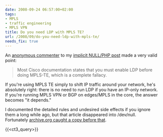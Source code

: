 ```yaml
---
date: 2008-09-24 06:57:00+02:00
tags:
- MPLS
- traffic engineering
- MPLS VPN
title: Do you need LDP with MPLS TE?
url: /2008/09/do-you-need-ldp-with-mpls-te/
needs_fix: true
---
```

An [anonymous commenter](/2008/08/is-label-imposed-in-case-of-penultimate.html?showComment=1219355400000) to my [implicit NULL/PHP post](/2008/08/is-label-imposed-in-case-of-penultimate/) made a very valid point:

> Most Cisco documentation states that you must enable LDP before doing MPLS-TE, which is a complete fallacy.

If you\'re using MPLS TE simply to shift IP traffic around your network, he\'s absolutely right: there is no need to run LDP if you have an IP-only network. If you\'re running MPLS VPN or BGP on edges/MPLS in the core, the answer becomes "it depends." 

I documented the detailed rules and undesired side effects if you ignore them a long while ago, but that article disappeared into /dev/null. Fortunately [archive.org caught a copy before that](https://web.archive.org/web/20170515160839/http://wiki.nil.com/MPLS_Traffic_Engineering_in_MPLS_VPN_environment).

{{<ct3_query>}}
